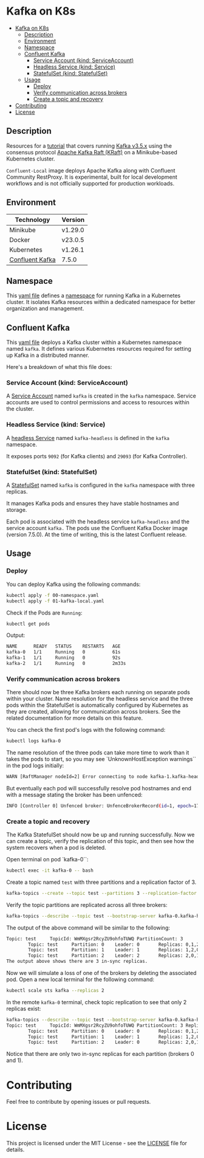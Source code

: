 # Kafka on K8s

- [Kafka on K8s](#kafka-on-k8s)
  - [Description](#description)
  - [Environment](#environment)
  - [Namespace](#namespace)
  - [Confluent Kafka](#confluent-kafka)
    - [Service Account (kind: ServiceAccount)](#service-account-kind-serviceaccount)
    - [Headless Service (kind: Service)](#headless-service-kind-service)
    - [StatefulSet (kind: StatefulSet)](#statefulset-kind-statefulset)
  - [Usage](#usage)
    - [Deploy](#deploy)
    - [Verify communication across brokers](#verify-communication-across-brokers)
    - [Create a topic and recovery](#create-a-topic-and-recovery)
- [Contributing](#contributing)
- [License](#license)

## Description

Resources for a [tutorial](https://rafaelnatali.wixsite.com/rmn-technology/post/running-kafka-in-kubernetes-with-kraft-mode) that covers running [Kafka v3.5.x](https://docs.confluent.io/platform/current/installation/versions-interoperability.html) using the consensus protocol [Apache Kafka Raft (KRaft)](https://developer.confluent.io/learn/kraft/) on a Minikube-based Kubernetes cluster.

`Confluent-Local` image deploys Apache Kafka along with Confluent Community RestProxy. It is experimental, built for local development workflows and is not officially supported for production workloads.

## Environment

| Technology | Version |
| --- | --- |
| Minikube | v1.29.0 |
| Docker | v23.0.5 |
| Kubernetes | v1.26.1 |
| [Confluent Kafka](https://hub.docker.com/r/confluentinc/confluent-local) | 7.5.0 |

## Namespace

This [yaml file](./00-namespace.yaml) defines a [namespace](https://kubernetes.io/docs/concepts/overview/working-with-objects/namespaces/) for running Kafka in a Kubernetes cluster.
It isolates Kafka resources within a dedicated namespace for better organization and management.

## Confluent Kafka

This [yaml file](01-kafka-local.yaml) deploys a Kafka cluster within a Kubernetes namespace named `kafka`. It defines various Kubernetes resources required for setting up Kafka in a distributed manner.

Here's a breakdown of what this file does:

### Service Account (kind: ServiceAccount)

A [Service Account](https://kubernetes.io/docs/concepts/security/service-accounts/) named `kafka` is created in the `kafka` namespace. Service accounts are used to control permissions and access to resources within the cluster.

### Headless Service (kind: Service)

A [headless Service](https://kubernetes.io/docs/concepts/services-networking/service/#headless-services) named `kafka-headless` is defined in the `kafka` namespace.

It exposes ports `9092` (for Kafka clients) and `29093` (for Kafka Controller). 

### StatefulSet (kind: StatefulSet)

A [StatefulSet](https://kubernetes.io/docs/concepts/workloads/controllers/statefulset/) named `kafka` is configured in the `kafka` namespace with three replicas.

It manages Kafka pods and ensures they have stable hostnames and storage.

Each pod is associated with the headless service `kafka-headless` and the service account `kafka.` The pods use the Confluent Kafka Docker image (version 7.5.0). At the time of writing, this is the latest Confluent release. 

## Usage

### Deploy 

You can deploy Kafka using the following commands:

```bash
kubectl apply -f 00-namespace.yaml
kubectl apply -f 01-kafka-local.yaml
```

Check if the Pods are `Running`:

```bash
kubectl get pods
```

Output:

```bash
NAME      READY   STATUS    RESTARTS   AGE
kafka-0   1/1     Running   0          61s
kafka-1   1/1     Running   0          92s
kafka-2   1/1     Running   0          2m33s
```

### Verify communication across brokers

There should now be three Kafka brokers each running on separate pods within your cluster. Name resolution for the headless service and the three pods within the StatefulSet is automatically configured by Kubernetes as they are created, allowing for communication across brokers. See the related documentation for more details on this feature.

You can check the first pod's logs with the following command:

```bash
kubectl logs kafka-0
```

The name resolution of the three pods can take more time to work than it takes the pods to start, so you may see `UnknownHostException warnings`` in the pod logs initially:

```bash
WARN [RaftManager nodeId=2] Error connecting to node kafka-1.kafka-headless.kafka.svc.cluster.local:29093 (id: 1 rack: null) (org.apache.kafka.clients.NetworkClient) java.net.UnknownHostException: kafka-1.kafka-headless.kafka.svc.cluster.local         ...
```

But eventually each pod will successfully resolve pod hostnames and end with a message stating the broker has been unfenced:

```bash
INFO [Controller 0] Unfenced broker: UnfenceBrokerRecord(id=1, epoch=176) (org.apache.kafka.controller.ClusterControlManager)
```

### Create a topic and recovery

The Kafka StatefulSet should now be up and running successfully. Now we can create a topic, verify the replication of this topic, and then see how the system recovers when a pod is deleted.

Open terminal on pod `kafka-0``:

```bash
kubectl exec -it kafka-0 -- bash
```

Create a topic named `test` with three partitions and a replication factor of 3. 

```bash
kafka-topics --create --topic test --partitions 3 --replication-factor 3 --bootstrap-server kafka-0.kafka-headless.kafka.svc.cluster.local:9092
```

Verify the topic partitions are replicated across all three brokers:

```bash
kafka-topics --describe --topic test --bootstrap-server kafka-0.kafka-headless.kafka.svc.cluster.local:9092
```

The output of the above command will be similar to the following:

```bash
Topic: test     TopicId: WmMXgsr2RcyZU9ohfoTUWQ PartitionCount: 3       ReplicationFactor: 3    Configs: 
        Topic: test     Partition: 0    Leader: 0       Replicas: 0,1,2 Isr: 0,1,2
        Topic: test     Partition: 1    Leader: 1       Replicas: 1,2,0 Isr: 1,2,0
        Topic: test     Partition: 2    Leader: 2       Replicas: 2,0,1 Isr: 2,0,1
The output above shows there are 3 in-sync replicas.
```

Now we will simulate a loss of one of the brokers by deleting the associated pod. Open a new local terminal for the following command:

```bash
kubectl scale sts kafka --replicas 2
```

In the remote `kafka-0` terminal, check topic replication to see that only 2 replicas exist:

```bash
kafka-topics --describe --topic test --bootstrap-server kafka-0.kafka-headless.kafka.svc.cluster.local:9092
Topic: test     TopicId: WmMXgsr2RcyZU9ohfoTUWQ PartitionCount: 3 ReplicationFactor: 3     Configs: 
        Topic: test     Partition: 0    Leader: 0       Replicas: 0,1,2    Isr: 0,1
        Topic: test     Partition: 1    Leader: 1       Replicas: 1,2,0    Isr: 0,1
        Topic: test     Partition: 2    Leader: 0       Replicas: 2,0,1    Isr: 0,1
```

Notice that there are only two in-sync replicas for each partition (brokers 0 and 1).

# Contributing
Feel free to contribute by opening issues or pull requests.

# License
This project is licensed under the MIT License - see the [LICENSE](./LICENSE) file for details.
